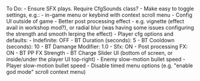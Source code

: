To Do: - Ensure SFX plays. Require CfgSounds class? - Make easy to toggle settings, e.g.: - in-game menu or keybind with context scroll menu - Config UI outside of game - Better post processing effect - e.g. vignette (effect avail in workshop mod?), or radial blur (was having some issues configuring the strength and smooth lerping the effect) - Player cfg options and defaults: - Indefinite: OFF - BT Duration (seconds): 5 - BT Cooldown (seconds): 10 - BT Damange Modifier: 1.0 - Sfx: ON - Post processing FX: ON - BT PP FX Strength - BT Charge Slider UI (bottom of screen, or inside/under the player UI top-right) - Enemy slow-motion bullet speed - Player slow-motion bullet speed - Disable timed menu options (e.g. "enable god mode" scroll context menu)

